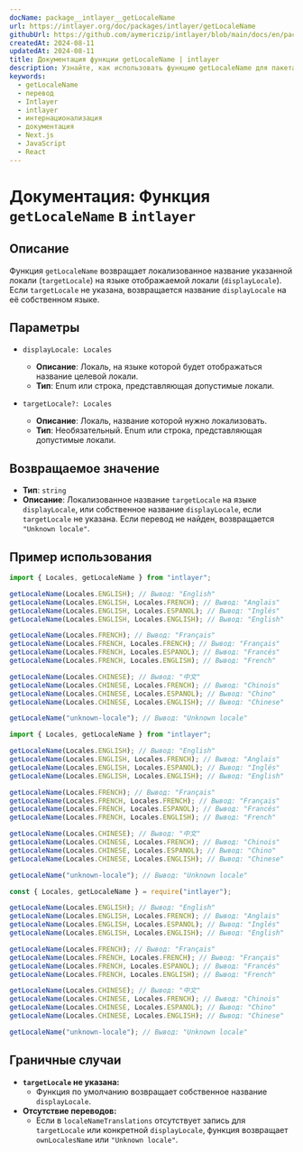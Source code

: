 ```yaml
---
docName: package__intlayer__getLocaleName
url: https://intlayer.org/doc/packages/intlayer/getLocaleName
githubUrl: https://github.com/aymericzip/intlayer/blob/main/docs/en/packages/intlayer/getLocaleName.md
createdAt: 2024-08-11
updatedAt: 2024-08-11
title: Документация функции getLocaleName | intlayer
description: Узнайте, как использовать функцию getLocaleName для пакета intlayer
keywords:
  - getLocaleName
  - перевод
  - Intlayer
  - intlayer
  - интернационализация
  - документация
  - Next.js
  - JavaScript
  - React
---
```


# Документация: Функция `getLocaleName` в `intlayer`

## Описание

Функция `getLocaleName` возвращает локализованное название указанной локали (`targetLocale`) на языке отображаемой локали (`displayLocale`). Если `targetLocale` не указана, возвращается название `displayLocale` на её собственном языке.

## Параметры

- `displayLocale: Locales`

  - **Описание**: Локаль, на языке которой будет отображаться название целевой локали.
  - **Тип**: Enum или строка, представляющая допустимые локали.

- `targetLocale?: Locales`
  - **Описание**: Локаль, название которой нужно локализовать.
  - **Тип**: Необязательный. Enum или строка, представляющая допустимые локали.

## Возвращаемое значение

- **Тип**: `string`
- **Описание**: Локализованное название `targetLocale` на языке `displayLocale`, или собственное название `displayLocale`, если `targetLocale` не указана. Если перевод не найден, возвращается `"Unknown locale"`.

## Пример использования

```typescript codeFormat="typescript"
import { Locales, getLocaleName } from "intlayer";

getLocaleName(Locales.ENGLISH); // Вывод: "English"
getLocaleName(Locales.ENGLISH, Locales.FRENCH); // Вывод: "Anglais"
getLocaleName(Locales.ENGLISH, Locales.ESPANOL); // Вывод: "Inglés"
getLocaleName(Locales.ENGLISH, Locales.ENGLISH); // Вывод: "English"

getLocaleName(Locales.FRENCH); // Вывод: "Français"
getLocaleName(Locales.FRENCH, Locales.FRENCH); // Вывод: "Français"
getLocaleName(Locales.FRENCH, Locales.ESPANOL); // Вывод: "Francés"
getLocaleName(Locales.FRENCH, Locales.ENGLISH); // Вывод: "French"

getLocaleName(Locales.CHINESE); // Вывод: "中文"
getLocaleName(Locales.CHINESE, Locales.FRENCH); // Вывод: "Chinois"
getLocaleName(Locales.CHINESE, Locales.ESPANOL); // Вывод: "Chino"
getLocaleName(Locales.CHINESE, Locales.ENGLISH); // Вывод: "Chinese"

getLocaleName("unknown-locale"); // Вывод: "Unknown locale"
```

```javascript codeFormat="esm"
import { Locales, getLocaleName } from "intlayer";

getLocaleName(Locales.ENGLISH); // Вывод: "English"
getLocaleName(Locales.ENGLISH, Locales.FRENCH); // Вывод: "Anglais"
getLocaleName(Locales.ENGLISH, Locales.ESPANOL); // Вывод: "Inglés"
getLocaleName(Locales.ENGLISH, Locales.ENGLISH); // Вывод: "English"

getLocaleName(Locales.FRENCH); // Вывод: "Français"
getLocaleName(Locales.FRENCH, Locales.FRENCH); // Вывод: "Français"
getLocaleName(Locales.FRENCH, Locales.ESPANOL); // Вывод: "Francés"
getLocaleName(Locales.FRENCH, Locales.ENGLISH); // Вывод: "French"

getLocaleName(Locales.CHINESE); // Вывод: "中文"
getLocaleName(Locales.CHINESE, Locales.FRENCH); // Вывод: "Chinois"
getLocaleName(Locales.CHINESE, Locales.ESPANOL); // Вывод: "Chino"
getLocaleName(Locales.CHINESE, Locales.ENGLISH); // Вывод: "Chinese"

getLocaleName("unknown-locale"); // Вывод: "Unknown locale"
```

```javascript codeFormat="commonjs"
const { Locales, getLocaleName } = require("intlayer");

getLocaleName(Locales.ENGLISH); // Вывод: "English"
getLocaleName(Locales.ENGLISH, Locales.FRENCH); // Вывод: "Anglais"
getLocaleName(Locales.ENGLISH, Locales.ESPANOL); // Вывод: "Inglés"
getLocaleName(Locales.ENGLISH, Locales.ENGLISH); // Вывод: "English"

getLocaleName(Locales.FRENCH); // Вывод: "Français"
getLocaleName(Locales.FRENCH, Locales.FRENCH); // Вывод: "Français"
getLocaleName(Locales.FRENCH, Locales.ESPANOL); // Вывод: "Francés"
getLocaleName(Locales.FRENCH, Locales.ENGLISH); // Вывод: "French"

getLocaleName(Locales.CHINESE); // Вывод: "中文"
getLocaleName(Locales.CHINESE, Locales.FRENCH); // Вывод: "Chinois"
getLocaleName(Locales.CHINESE, Locales.ESPANOL); // Вывод: "Chino"
getLocaleName(Locales.CHINESE, Locales.ENGLISH); // Вывод: "Chinese"

getLocaleName("unknown-locale"); // Вывод: "Unknown locale"
```

## Граничные случаи

- **`targetLocale` не указана:**
  - Функция по умолчанию возвращает собственное название `displayLocale`.
- **Отсутствие переводов:**
  - Если в `localeNameTranslations` отсутствует запись для `targetLocale` или конкретной `displayLocale`, функция возвращает `ownLocalesName` или `"Unknown locale"`.
